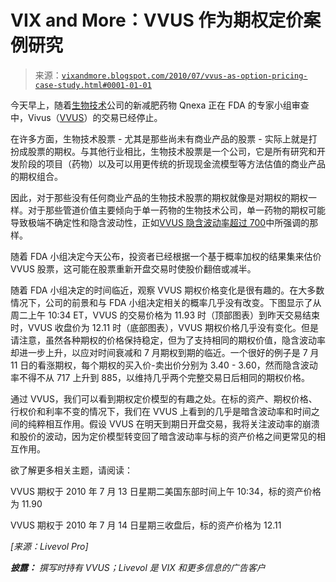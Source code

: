 <!--yml

category: 未分类

date: 2024-05-18 17:06:16

-->

# VIX and More：VVUS 作为期权定价案例研究

> 来源：[`vixandmore.blogspot.com/2010/07/vvus-as-option-pricing-case-study.html#0001-01-01`](http://vixandmore.blogspot.com/2010/07/vvus-as-option-pricing-case-study.html#0001-01-01)

今天早上，随着[生物技术](http://vixandmore.blogspot.com/search/label/biotech)公司的新减肥药物 Qnexa 正在 FDA 的专家小组审查中，Vivus（[VVUS](http://vixandmore.blogspot.com/search/label/VVUS)）的交易已经停止。

在许多方面，生物技术股票 - 尤其是那些尚未有商业产品的股票 - 实际上就是打扮成股票的期权。与其他行业相比，生物技术股票是一个公司，它是所有研究和开发阶段的项目（药物）以及可以用更传统的折现现金流模型等方法估值的商业产品的期权组合。

因此，对于那些没有任何商业产品的生物技术股票的期权就像是对期权的期权一样。对于那些管道价值主要倾向于单一药物的生物技术公司，单一药物的期权可能导致极端不确定性和隐含波动性，正如[VVUS 隐含波动率超过 700](http://vixandmore.blogspot.com/2010/07/vvus-implied-volatility-tops-700.html)中所强调的那样。

随着 FDA 小组决定今天公布，投资者已经根据一个基于概率加权的结果集来估价 VVUS 股票，这可能在股票重新开盘交易时使股价翻倍或减半。

随着 FDA 小组决定的时间临近，观察 VVUS 期权价格变化是很有趣的。在大多数情况下，公司的前景和与 FDA 小组决定相关的概率几乎没有改变。下图显示了从周二上午 10:34 ET，VVUS 的交易价格为 11.93 时（顶部图表）到昨天交易结束时，VVUS 收盘价为 12.11 时（底部图表），VVUS 期权价格几乎没有变化。但是请注意，虽然各种期权的价格保持稳定，但为了支持相同的期权价值，隐含波动率却进一步上升，以应对时间衰减和 7 月期权到期的临近。一个很好的例子是 7 月 11 日的看涨期权，每个期权的买入价-卖出价分别为 3.40 - 3.60，然而隐含波动率不得不从 717 上升到 885，以维持几乎两个完整交易日后相同的期权价格。

通过 VVUS，我们可以看到期权定价模型的有趣之处。在标的资产、期权价格、行权价和利率不变的情况下，我们在 VVUS 上看到的几乎是暗含波动率和时间之间的纯粹相互作用。假设 VVUS 在明天到期日开盘交易，我将关注波动率的崩溃和股价的波动，因为定价模型转变回了暗含波动率与标的资产价格之间更常见的相互作用。

欲了解更多相关主题，请阅读：

VVUS 期权于 2010 年 7 月 13 日星期二美国东部时间上午 10:34，标的资产价格为 11.90

VVUS 期权于 2010 年 7 月 14 日星期三收盘后，标的资产价格为 12.11

*[来源：Livevol Pro]*

***披露：*** *撰写时持有 VVUS；*Livevol* 是 VIX 和更多信息的广告客户*
